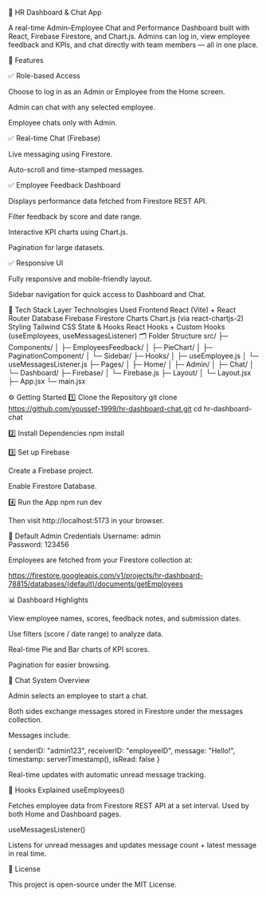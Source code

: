 💬 HR Dashboard & Chat App

A real-time Admin–Employee Chat and Performance Dashboard built with React, Firebase Firestore, and Chart.js.
Admins can log in, view employee feedback and KPIs, and chat directly with team members — all in one place.

🚀 Features

✅ Role-based Access

Choose to log in as an Admin or Employee from the Home screen.

Admin can chat with any selected employee.

Employee chats only with Admin.

✅ Real-time Chat (Firebase)

Live messaging using Firestore.


Auto-scroll and time-stamped messages.

✅ Employee Feedback Dashboard

Displays performance data fetched from Firestore REST API.

Filter feedback by score and date range.

Interactive KPI charts using Chart.js.

Pagination for large datasets.

✅ Responsive UI

Fully responsive and mobile-friendly layout.

Sidebar navigation for quick access to Dashboard and Chat.

🧩 Tech Stack
Layer	Technologies Used
Frontend	React (Vite) + React Router
Database	Firebase Firestore
Charts	Chart.js (via react-chartjs-2)
Styling	Tailwind CSS
State & Hooks	React Hooks + Custom Hooks (useEmployees, useMessagesListener)
🗂️ Folder Structure
src/
 ├─ Components/
 │   ├─ EmployeesFeedback/
 │   ├─ PieChart/
 │   ├─ PaginationComponent/
 │   └─ Sidebar/
 ├─ Hooks/
 │   ├─ useEmployee.js
 │   └─ useMessagesListener.js
 ├─ Pages/
 │   ├─ Home/
 │   ├─ Admin/
 │   ├─ Chat/
 │   └─ Dashboard/
 ├─ Firebase/
 │   └─ Firebase.js
 ├─ Layout/
 │   └─ Layout.jsx
 ├─ App.jsx
 └─ main.jsx

⚙️ Getting Started
1️⃣ Clone the Repository
git clone https://github.com/youssef-1999/hr-dashboard-chat.git
cd hr-dashboard-chat

2️⃣ Install Dependencies
npm install

3️⃣ Set up Firebase

Create a Firebase project.

Enable Firestore Database.


4️⃣ Run the App
npm run dev


Then visit http://localhost:5173
 in your browser.

🔑 Default Admin Credentials
Username: admin  
Password: 123456


Employees are fetched from your Firestore collection at:

https://firestore.googleapis.com/v1/projects/hr-dashboard-78815/databases/(default)/documents/getEmployees

📊 Dashboard Highlights

View employee names, scores, feedback notes, and submission dates.

Use filters (score / date range) to analyze data.

Real-time Pie and Bar charts of KPI scores.

Pagination for easier browsing.

💬 Chat System Overview

Admin selects an employee to start a chat.

Both sides exchange messages stored in Firestore under the messages collection.

Messages include:

{
  senderID: "admin123",
  receiverID: "employeeID",
  message: "Hello!",
  timestamp: serverTimestamp(),
  isRead: false
}


Real-time updates with automatic unread message tracking.

🧠 Hooks Explained
useEmployees()

Fetches employee data from Firestore REST API at a set interval.
Used by both Home and Dashboard pages.

useMessagesListener()

Listens for unread messages and updates message count + latest message in real time.



📜 License

This project is open-source under the MIT License.
